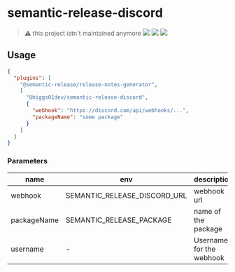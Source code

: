 # semantic-release-discord
> :warning: this project istn't maintained anymore
![](https://img.shields.io/npm/l/@higgs01dev/semantic-release-discord)
[![](https://img.shields.io/npm/v/@higgs01dev/semantic-release-discord)](https://www.npmjs.com/package/@higgs01dev/semantic-release-discord)
![](https://img.shields.io/bundlephobia/min/@higgs01dev/semantic-release-discord)
## Usage
```json
{
  "plugins": [
    "@semantic-release/release-notes-generator",
    [
      "@higgs01dev/semantic-release-discord",
      {
        "webhook": "https://discord.com/api/webhooks/...",
        "packageName": "some package"
      }
    ]
  ]
}
```

### Parameters
|name|env|description|
|---|---|---|
|webhook|SEMANTIC_RELEASE_DISCORD_URL|webhook url|
|packageName|SEMANTIC_RELEASE_PACKAGE|name of the package|
|username|-|Username for the webhook|
